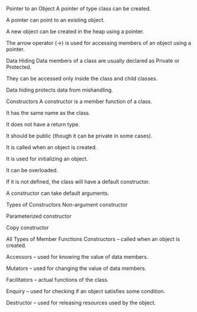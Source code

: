 Pointer to an Object
A pointer of type class can be created.

A pointer can point to an existing object.

A new object can be created in the heap using a pointer.

The arrow operator (->) is used for accessing members of an object using a pointer.

Data Hiding
Data members of a class are usually declared as Private or Protected.

They can be accessed only inside the class and child classes.

Data hiding protects data from mishandling.

Constructors
A constructor is a member function of a class.

It has the same name as the class.

It does not have a return type.

It should be public (though it can be private in some cases).

It is called when an object is created.

It is used for initializing an object.

It can be overloaded.

If it is not defined, the class will have a default constructor.

A constructor can take default arguments.

Types of Constructors
Non-argument constructor

Parameterized constructor

Copy constructor

All Types of Member Functions
Constructors – called when an object is created.

Accessors – used for knowing the value of data members.

Mutators – used for changing the value of data members.

Facilitators – actual functions of the class.

Enquiry – used for checking if an object satisfies some condition.

Destructor – used for releasing resources used by the object.
